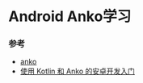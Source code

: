 # Android Anko学习


### 参考
* [anko](https://github.com/Kotlin/anko)
* [使用 Kotlin 和 Anko 的安卓开发入门](https://academy.realm.io/cn/posts/getting-started-with-kotlin-and-anko/)